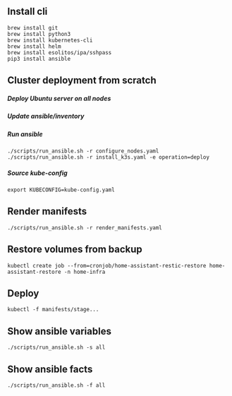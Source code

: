 ## Install cli
`brew install git`  
`brew install python3`  
`brew install kubernetes-cli`  
`brew install helm`  
`brew install esolitos/ipa/sshpass`  
`pip3 install ansible`  


## Cluster deployment from scratch

##### Deploy Ubuntu server on all nodes

##### Update ansible/inventory 

##### Run ansible
```
./scripts/run_ansible.sh -r configure_nodes.yaml
./scripts/run_ansible.sh -r install_k3s.yaml -e operation=deploy
```

##### Source kube-config
`export KUBECONFIG=kube-config.yaml`

## Render manifests
`./scripts/run_ansible.sh -r render_manifests.yaml`

## Restore volumes from backup
`kubectl create job --from=cronjob/home-assistant-restic-restore home-assistant-restore -n home-infra`

## Deploy
`kubectl -f manifests/stage...`

## Show ansible variables
`./scripts/run_ansible.sh -s all`

## Show ansible facts
`./scripts/run_ansible.sh -f all`
